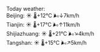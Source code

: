 Today weather:  
Beijing: ☀️   🌡️+12°C 🌬️↓7km/h  
Tianjin: ☀️   🌡️+17°C 🌬️↑11km/h  
Shijiazhuang: ☀️   🌡️+21°C 🌬️↘4km/h  
Tangshan: ☀️   🌡️+15°C 🌬️↗5km/h  
